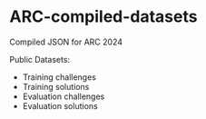# ARC-compiled-datasets
Compiled JSON for ARC 2024

Public Datasets:
- Training challenges
- Training solutions
- Evaluation challenges
- Evaluation solutions
